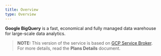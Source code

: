 ```yaml
---
title: Overview
type: Overview
---
```


**Google BigQuery** is a fast, economical and fully managed data warehouse for large-scale data analytics.

>**NOTE:** This version of the service is based on [GCP Service Broker](https://github.com/GoogleCloudPlatform/gcp-service-broker/).
For more details, read the **Plans Details** document.
